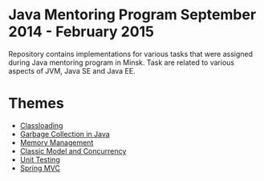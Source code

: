 # Java Mentoring Program September 2014 - February 2015

Repository contains implementations for various tasks that were assigned during Java mentoring program in Minsk.
Task are related to various aspects of JVM, Java SE and Java EE.

# Themes

* [Classloading](https://github.com/yelianevich/JMP2014/tree/master/stand-along/src/main/java/com/epam/jmp/classloading)
* [Garbage Collection in Java](https://github.com/yelianevich/JMP2014/tree/master/stand-along/src/main/java/com/epam/jmp/gc)
* [Memory Management](https://github.com/yelianevich/JMP2014/tree/master/stand-along/src/main/java/com/epam/jmp/memory)
* [Classic Model and Concurrency](https://github.com/yelianevich/JMP2014/tree/master/stand-along/src/main/java/com/epam/jmp/concurrency)
* [Unit Testing](https://github.com/yelianevich/JMP2014/tree/master/stand-along/src/test/java/com/epam/jmp)
* [Spring MVC](https://github.com/yelianevich/JMP2014/tree/master/spring-mvc)
